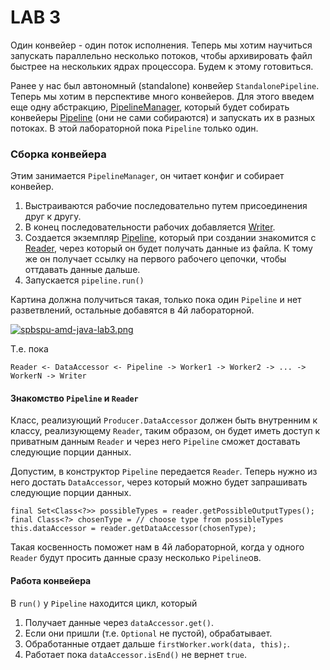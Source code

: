 # LAB 3

Один конвейер - один поток исполнения. Теперь мы хотим научиться запускать параллельно несколько потоков, чтобы архивировать файл быстрее на нескольких ядрах процессора. Будем к этому готовиться.

Ранее у нас был автономный (standalone) конвейер `StandalonePipeline`. Теперь мы хотим в перспективе много конвейеров. Для этого введем еще одну абстракцию, 
[PipelineManager](https://github.com/winter-yuki/spbstu-amd-java/blob/master/src/main/java/ru/spbstu/amd/javaed/pipeline/PipelineManager.java),
который будет собирать конвейеры [Pipeline](https://github.com/winter-yuki/spbstu-amd-java/blob/master/src/main/java/ru/spbstu/amd/javaed/pipeline/Pipeline.java) 
(они не сами собираются) и запускать их в разных потоках. В этой  лабораторной пока `Pipeline` только один.

### Сборка конвейера

Этим занимается `PipelineManager`, он читает конфиг и собирает конвейер.

1. Выстраиваются рабочие последовательно путем присоединения друг к другу.
2. В конец последовательности рабочих добавляется 
[Writer](https://github.com/winter-yuki/spbstu-amd-java/blob/master/src/main/java/ru/spbstu/amd/javaed/pipeline/io/Writer.java).
3. Создается экземпляр 
  [Pipeline](https://github.com/winter-yuki/spbstu-amd-java/blob/master/src/main/java/ru/spbstu/amd/javaed/pipeline/Pipeline.java),
  который при создании знакомится с [Reader](https://github.com/winter-yuki/spbstu-amd-java/blob/master/src/main/java/ru/spbstu/amd/javaed/pipeline/io/Reader.java),
  через который он будет получать данные из файла. К тому же он получает ссылку на первого рабочего цепочки, чтобы оттдавать данные дальше.
4. Запускается ```pipeline.run()```

Картина должна получиться такая, только пока один `Pipeline` и нет разветвлений, остальные добавятся в 4й лабораторной.

[![spbspu-amd-java-lab3.png](https://i.postimg.cc/YSt7S4ff/spbspu-amd-java-lab3.png)](https://postimg.cc/ZWs275QC)

Т.е. пока
```
Reader <- DataAccessor <- Pipeline -> Worker1 -> Worker2 -> ... -> WorkerN -> Writer
```

#### Знакомство `Pipeline` и `Reader`

Класс, реализующий `Producer.DataAccessor` должен быть внутренним к классу, реализующему `Reader`, таким образом, он будет иметь доступ к приватным данным `Reader` и через него `Pipeline` сможет доставать следующие порции данных.

Допустим, в конструктор `Pipeline` передается `Reader`. Теперь нужно из него достать `DataAccessor`, через который можно будет запрашивать следующие порции данных.
```
final Set<Class<?>> possibleTypes = reader.getPossibleOutputTypes();
final Class<?> chosenType = // choose type from possibleTypes
this.dataAccessor = reader.getDataAccessor(chosenType);
```

Такая косвенность поможет нам в 4й лабораторной, когда у одного `Reader` будут просить данные сразу несколько `Pipeline`ов.
    
#### Работа конвейера

В `run()` у `Pipeline` находится цикл, который 
1. Получает данные через `dataAccessor.get()`.
2. Если они пришли (т.е. `Optional` не пустой), обрабатывает.
3. Обработанные отдает дальше ```firstWorker.work(data, this);```.
4. Работает пока ```dataAccessor.isEnd()``` не вернет `true`.
